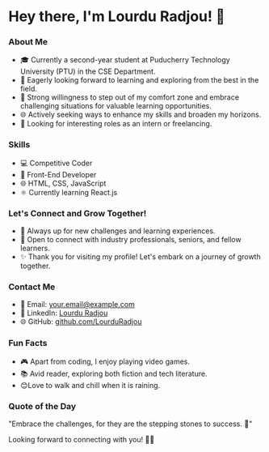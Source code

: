 # Hey there, I'm Lourdu Radjou! 👋

### About Me
- 🎓 Currently a second-year student at Puducherry Technology University (PTU) in the CSE Department.
- 🚀 Eagerly looking forward to learning and exploring from the best in the field.
- 🌟 Strong willingness to step out of my comfort zone and embrace challenging situations for valuable learning opportunities.
- 🌐 Actively seeking ways to enhance my skills and broaden my horizons.
- 💼 Looking for interesting roles as an intern or freelancing.

### Skills
- 💻 Competitive Coder
- 🚀 Front-End Developer
- 🌐 HTML, CSS, JavaScript
- ⚛️ Currently learning React.js

### Let's Connect and Grow Together!
- 🌱 Always up for new challenges and learning experiences.
- 🤝 Open to connect with industry professionals, seniors, and fellow learners.
- ✨ Thank you for visiting my profile! Let's embark on a journey of growth together.

### Contact Me
- 📧 Email: your.email@example.com
- 📱 LinkedIn: [Lourdu Radjou](https://www.linkedin.com/in/lourdu-radjou/)
- 🌐 GitHub: [github.com/LourduRadjou](https://github.com/LourduRadjou)

### Fun Facts
- 🎮 Apart from coding, I enjoy playing video games.
- 📚 Avid reader, exploring both fiction and tech literature.
- 😊Love to walk and chill when it is raining.

### Quote of the Day
"Embrace the challenges, for they are the stepping stones to success. 🚀"

Looking forward to connecting with you! 🚀✨
